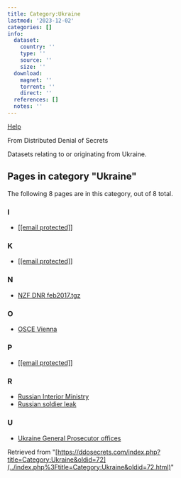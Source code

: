 ```yaml
---
title: Category:Ukraine
lastmod: '2023-12-02'
categories: []
info:
  dataset:
    country: ''
    type: ''
    source: ''
    size: ''
  download:
    magnet: ''
    torrent: ''
    direct: ''
  references: []
  notes: ''
---
```




[Help](https://www.mediawiki.org/wiki/Special:MyLanguage/Help:Categories)

From Distributed Denial of Secrets

Datasets relating to or originating from Ukraine.

## Pages in category "Ukraine"

The following 8 pages are in this category, out of 8 total.

### I

- [[[email protected]]](Igor.piliaiev@gmail.com.html "Igor.piliaiev@gmail.com")

### K

- [[[email protected]]](Khava-d@mail.ru.html "Khava-d@mail.ru")

### N

- [NZF DNR
feb2017.tgz](NZF_DNR_feb2017.tgz.html "NZF DNR feb2017.tgz")

### O

- [OSCE Vienna](./Special:RandomRootpage.html "OSCE Vienna")

### P

- [[[email protected]]](Prav.cmr@gmail.com.html "Prav.cmr@gmail.com")

### R

- [Russian Interior
Ministry](Russian_Interior_Ministry.html "Russian Interior Ministry")
- [Russian soldier
leak](Russian_soldier_leak.html "Russian soldier leak")

### U

- [Ukraine General Prosecutor
offices](Ukraine_General_Prosecutor_offices.html "Ukraine General Prosecutor offices")

Retrieved from
"[https://ddosecrets.com/index.php?title=Category:Ukraine&oldid=72](../index.php%3Ftitle=Category:Ukraine&oldid=72.html)"

